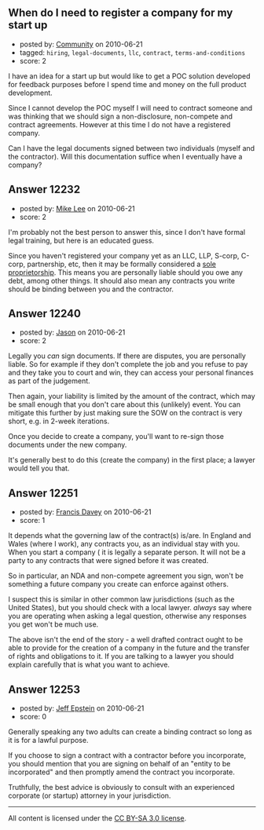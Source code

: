 ## When do I need to register a company for my start up

- posted by: [Community](https://stackexchange.com/users/-1/-1-community) on 2010-06-21
- tagged: `hiring`, `legal-documents`, `llc`, `contract`, `terms-and-conditions`
- score: 2

I have an idea for a start up but would like to get a POC solution developed for feedback purposes before I spend time and money on the full product development.

Since I cannot develop the POC myself I will need to contract someone and was thinking that we should sign a non-disclosure, non-compete and contract agreements. However at this time I do not have a registered company.

Can I have the legal documents signed between two individuals (myself and the contractor).
Will this documentation suffice when I eventually have a company?




## Answer 12232

- posted by: [Mike Lee](https://stackexchange.com/users/-1/3589-mike-lee) on 2010-06-21
- score: 2

<p>I'm probably not the best person to answer this, since I don't have formal legal training, but here is an educated guess.</p>

<p>Since you haven't registered your company yet as an LLC, LLP, S-corp, C-corp, partnership, etc, then it may be formally considered a <a href="http://en.wikipedia.org/wiki/Sole_proprietorship" rel="nofollow">sole proprietorship</a>. This means you are personally liable should you owe any debt, among other things. It should also mean any contracts you write should be binding between you and the contractor.</p>



## Answer 12240

- posted by: [Jason](https://stackexchange.com/users/-1/2-jason) on 2010-06-21
- score: 2

Legally you *can* sign documents.  If there are disputes, you are personally liable.  So for example if they don't complete the job and you refuse to pay and they take you to court and win, they can access your personal finances as part of the judgement.

Then again, your liability is limited by the amount of the contract, which may be small enough that you don't care about this (unlikely) event.  You can mitigate this further by just making sure the SOW on the contract is very short, e.g. in 2-week iterations.

Once you decide to create a company, you'll want to re-sign those documents under the new company.

It's generally best to do this (create the company) in the first place; a lawyer would tell you that.


## Answer 12251

- posted by: [Francis Davey](https://stackexchange.com/users/-1/3499-francis-davey) on 2010-06-21
- score: 1

It depends what the governing law of the contract(s) is/are. In England and Wales (where I work), any contracts you, as an individual stay with you. When you start a company ( it is legally a separate person. It will not be a party to any contracts that were signed before it was created. 

So in particular, an NDA and non-compete agreement you sign, won't be something a future company you create can enforce against others.

I suspect this is similar in other common law jurisdictions (such as the United States), but you should check with a local lawyer. *always* say where you are operating when asking a legal question, otherwise any responses you get won't be much use.

The above isn't the end of the story - a well drafted contract ought to be able to provide for the creation of a company in the future and the transfer of rights and obligations to it. If you are talking to a lawyer you should explain carefully that is what you want to achieve.



## Answer 12253

- posted by: [Jeff Epstein](https://stackexchange.com/users/-1/3666-jeff-epstein) on 2010-06-21
- score: 0

Generally speaking any two adults can create a binding contract so long as it is for a lawful purpose.

If you choose to sign a contract with a contractor before you incorporate, you should mention that you are signing on behalf of an "entity to be incorporated" and then promptly amend the contract you incorporate. 

Truthfully, the best advice is obviously to consult with an experienced corporate (or startup) attorney in your jurisdiction.



---

All content is licensed under the [CC BY-SA 3.0 license](https://creativecommons.org/licenses/by-sa/3.0/).

